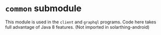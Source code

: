# `common` submodule
This module is used in the `client` and `graphql` programs. Code here takes full advantage of
Java 8 features. (Not imported in solarthing-android)

